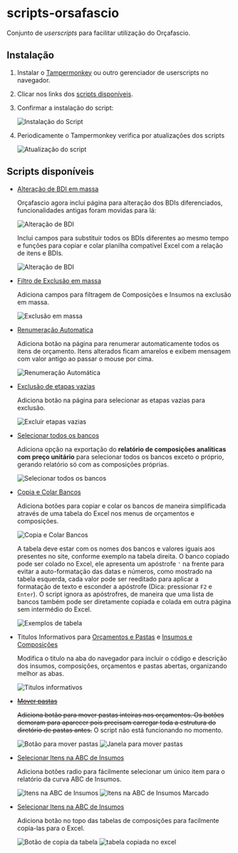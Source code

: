 # scripts-orsafascio
Conjunto de _userscripts_ para facilitar utilização do Orçafascio.

## Instalação
1. Instalar o [Tampermonkey](https://www.tampermonkey.net/) ou outro gerenciador de userscripts no navegador.

1. Clicar nos links dos [scripts disponíveis](#scripts-disponíveis).

1. Confirmar a instalação do script:

    ![Instalação do Script](imgs/instalacao-script.png)

1. Periodicamente o Tampermonkey verifica por atualizações dos scripts

    ![Atualização do script](imgs/atualizar-script.png)

## Scripts disponíveis

- [Alteração de BDI em massa](https://github.com/cesarep/scripts-orsafascio/raw/main/alterar-BDI-massa.user.js)
    
    Orçafascio agora inclui página para alteração dos BDIs diferenciados, funcionalidades antigas foram movidas para lá:

    ![Alteração de BDI](imgs/scripts/alteracao-bdi-novo.png)

    Inclui campos para substituir todos os BDIs diferentes ao mesmo tempo e funções para copiar e colar planilha compatível Excel com a relação de itens e BDIs.

    ![Alteração de BDI](imgs/scripts/alteracao-bdi.png)

- [Filtro de Exclusão em massa](https://github.com/cesarep/scripts-orsafascio/raw/main/filtro-exclusao-massa.user.js)

    Adiciona campos para filtragem de Composições e Insumos na exclusão em massa.

    ![Exclusão em massa](imgs/scripts/filtro-exclusao.png)

- [Renumeração Automatica](https://github.com/cesarep/scripts-orsafascio/raw/main/renumeracao-automatica.user.js)

    Adiciona botão na página para renumerar automaticamente todos os itens de orçamento. Itens alterados ficam amarelos e exibem mensagem com valor antigo ao passar o mouse por cima.

    ![Renumeração Automática](imgs/scripts/renumeracao-automatica.png)

- [Exclusão de etapas vazias](https://github.com/cesarep/scripts-orsafascio/raw/main/excluir-etapas-vazias.user.js)

    Adiciona botão na página para selecionar as etapas vazias para exclusão.

    ![Excluir etapas vazias](imgs/scripts/excluir-etapas-vazias.png)

- [Selecionar todos os bancos](https://github.com/cesarep/scripts-orsafascio/raw/main/selecionar-todos-bancos.user.js)

    Adiciona opção na exportação do **relatório de composições analíticas com preço unitário** para selecionar todos os bancos exceto o próprio, gerando relatório só com as composições próprias.

    ![Selecionar todos os bancos](imgs/scripts/selecionar-bancos.png)

- [Copia e Colar Bancos](https://github.com/cesarep/scripts-orsafascio/raw/main/mudar-bancos.user.js)

    Adiciona botões para copiar e colar os bancos de maneira simplificada através de uma tabela do Excel nos menus de orçamentos e composições.

    ![Copia e Colar Bancos](imgs/scripts/mudar-bancos.png)

    A tabela deve estar com os nomes dos bancos e valores iguais aos presentes no site, conforme exemplo na tabela direita. O banco copiado pode ser colado no Excel, ele apresenta um apóstrofe `'` na frente para evitar a auto-formatação das datas e números, como mostrado na tabela esquerda, cada valor pode ser reeditado para aplicar a formatação de texto e esconder a apóstrofe (Dica: pressionar `F2` e `Enter`). O script ignora as apóstrofres, de maneira que uma lista de bancos também pode ser diretamente copiada e colada em outra página sem intermédio do Excel.

    ![Exemplos de tabela](imgs/scripts/mudar-bancos-2.png)

- Titulos Informativos para [Orçamentos e Pastas](https://github.com/cesarep/scripts-orsafascio/raw/main/titulo-informativo-orcs.user.js) e [Insumos e Composições](https://github.com/cesarep/scripts-orsafascio/raw/main/titulo-informativo-comps-ins.user.js)

    Modifica o titulo na aba do navegador para incluir o código e descrição dos insumos, composições, orçamentos e pastas abertas, organizando melhor as abas.

    ![Titulos informativos](imgs/scripts/titulos-informativos.png)

- [~~Mover pastas~~](https://github.com/cesarep/scripts-orsafascio/raw/main/mover-pastas.user.js)

    
    ~~Adiciona botão para mover pastas inteiras nos orçamentos.
    Os botões demoram para aparecer pois precisam carregar toda a estrutura do diretório de pastas antes.~~
    O script não está funcionando no momento.

    ![Botão para mover pastas](imgs/scripts/mover-pasta-1.png)
    ![Janela para mover pastas](imgs/scripts/mover-pasta-2.png)

- [Selecionar Itens na ABC de Insumos](https://github.com/cesarep/scripts-orsafascio/raw/main/selecionar-itens-abc-insumos.user.js)

    Adiciona botões radio para fácilmente selecionar um único item para o relatório da curva ABC de Insumos.

    ![Itens na ABC de Insumos](imgs/scripts/itens-abc-insumos.png)
    ![Itens na ABC de Insumos Marcado](imgs/scripts/itens-abc-insumos-2.png)

- [Selecionar Itens na ABC de Insumos](https://github.com/cesarep/scripts-orsafascio/raw/main/copiar-tabela-comp.user.js)

    Adiciona botão no topo das tabelas de composições para facilmente copia-las para o Excel.

    ![Botão de copia da tabela](imgs/scripts/copiar-tabela-comp.png.png)
    ![tabela copiada no excel](imgs/scripts/copiar-tabela-comp-excel.png.png)

